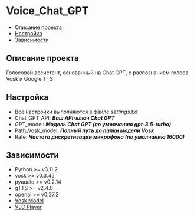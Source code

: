 # Voice_Chat_GPT
* [Описание проекта](#chapter-0)
* [Настройка](#chapter-1)
* [Зависимости](#chapter-2)

<a id="chapter-0"></a>
## Описание проекта
Голосовой ассистент, основанный на Chat GPT, с распознанием голоса Vosk и Google TTS

<a id="chapter-1"></a>
## Настройка
* Все настройки выполняются в файле _settings.txt_
* Chat_GPT_API: ___Ваш API-ключ Chat GPT___
* GPT_model: ___Модель Chat GPT (по умолчанию gpt-3.5-turbo)___
* Path_Vosk_model: ___Полный путь до папки модели Vosk___
* Rate: ___Частота дискретизации микрофона (по умолчанию 16000)___

<a id="chapter-2"></a>
## Зависимости
* Python >= v3.11.2
* vosk >= v0.3.45
* pyaudio >= v0.2.14
* gTTS >= v2.4.0
* openai >= v0.27.2
* [Vosk Model](https://alphacephei.com/vosk/models)
* [VLC Player](https://www.videolan.org/vlc/)



